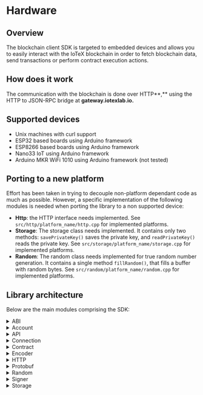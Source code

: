 # Hardware

## Overview

The blockchain client SDK is targeted to embedded devices and allows you to easily interact with the IoTeX blockchain in order to fetch blockchain data, send transactions or perform contract execution actions.

## How does it work

The communication with the blockchain is done over HTTP**,** using the HTTP to JSON-RPC bridge at **gateway.iotexlab.io.**

## Supported devices

* Unix machines with curl support
* ESP32 based boards using Arduino framework
* ESP8266 based boards using Arduino framework
* Nano33 IoT using Arduino framework
* Arduino MKR WiFi 1010 using Arduino framework (not tested)

## Porting to a new platform

Effort has been taken in trying to decouple non-platform dependant code as much as possible. However, a specific implementation of the following modules is needed when porting the library to a non supported device:

* **Http**: the HTTP interface needs implemented. See `src/http/platform_name/http.cpp` for implemented platforms.
* **Storage**: The storage class needs implemented. It contains only two methods: `savePrivateKey()` saves the private key, and `readPrivateKey()` reads the private key. See `src/storage/platform_name/storage.cpp` for implemented platforms.
* **Random**: The random class needs implemented for true random number generation. It contains a single method `fillRandom()`, that fills a buffer with random bytes. See `src/random/platform_name/random.cpp` for implemented platforms.

## Library architecture

Below are the main modules comprising the SDK:

<details>

<summary>ABI</summary>

Classes and functions to encode data using the Ethereum abi specification.

</details>

<details>

<summary>Account</summary>

Classes and functions to create a wallet from a private key, obtain the address and send actions to the blockchain.

</details>

<details>

<summary>API</summary>

Classes and functions that wrap the HTTP endpoint calls to interact with the blockchain.

</details>

<details>

<summary>Connection</summary>

Classes and methods that represent a connection to the blockchain.

</details>

<details>

<summary>Contract</summary>

Classes and methods to interact with contracts.

</details>

<details>

<summary>Encoder</summary>

Classes and methods to perform different types of encoding (eg. bech32, protobuf, base64).

</details>

<details>

<summary>HTTP</summary>

Classes and methods to perform HTTP requests.

</details>

<details>

<summary>Protobuf</summary>

Classes and methods to handle protobuf message serialization and deserialization.

</details>

<details>

<summary>Random</summary>

Random generator implementations for each platform.

</details>

<details>

<summary>Signer</summary>

Classes and functions to sign messages.

</details>

<details>

<summary>Storage</summary>

Classes and functions to store and read the private key from persistent storage.

</details>

